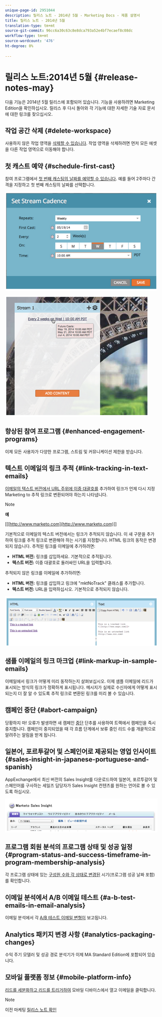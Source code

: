 ```yaml
---
unique-page-id: 2951044
description: 릴리스 노트 - 2014년 5월 - Marketing Docs - 제품 설명서
title: 릴리스 노트 - 2014년 5월
translation-type: tm+mt
source-git-commit: 96cc6a30c63c8e8dca793a52e4bf7ecaef8c08dc
workflow-type: tm+mt
source-wordcount: '476'
ht-degree: 0%

---
```



# 릴리스 노트:2014년 5월 {#release-notes-may}

다음 기능은 2014년 5월 릴리스에 포함되어 있습니다. 기능을 사용하려면 Marketing Edition을 확인하십시오. 릴리스 후 다시 돌아와 각 기능에 대한 자세한 기술 자료 문서에 대한 링크를 찾으십시오.

## 작업 공간 삭제 {#delete-workspace}

사용하지 않은 작업 영역을 [삭제할 수 있습니다](../../product-docs/administration/workspaces-and-person-partitions/delete-a-workspace.md). 작업 영역을 삭제하려면 먼저 모든 에셋을 다른 작업 영역으로 이동해야 합니다.

## 첫 캐스트 예약 {#schedule-first-cast}

참여 프로그램에서 [첫 번째 캐스팅의 날짜를 예약할 수 있습니다](../../product-docs/email-marketing/drip-nurturing/engagement-program-streams/set-stream-cadence.md). 예를 들어 2주마다 간격을 지정하고 첫 번째 캐스팅의 날짜를 선택합니다.

![](assets/image2014-9-22-11-3a57-3a36.png)

![](assets/image2014-9-22-11-3a57-3a54.png)

## 향상된 참여 프로그램 {#enhanced-engagement-programs}

이제 모든 사용자가 다양한 프로그램, 스트림 및 커뮤니케이션 제한을 받습니다.

## 텍스트 이메일의 링크 추적 {#link-tracking-in-text-emails}

[이메일의 텍스트 버전에서 URL 주위에 이중 대괄호를](../../product-docs/email-marketing/general/functions-in-the-editor/add-tracked-links-to-a-text-email.md) 추가하여 링크가 언제 다시 지정 Marketing to 추적 링크로 변환되어야 하는지 나타냅니다.

>[!NOTE]
>
>**예**
>
>[[[http://www.marketo.com](http://www.marketo.com)]]

기본적으로 이메일의 텍스트 버전에서는 링크가 추적되지 않습니다. 이 새 구문을 추가하여 링크를 추적 링크로 변환해야 하는 시기를 지정합니다. HTML 링크의 동작은 변경되지 않습니다.  추적된 링크를 이메일에 추가하려면:

* **HTML 버전:** 링크를 삽입하세요. 기본적으로 추적됩니다.
* **텍스트 버전:** 이중 대괄호로 둘러싸인 URL을 입력합니다.

추적되지 않은 링크를 이메일에 추가하려면:

* **HTML 버전:** 링크를 삽입하고 링크에 &quot;mktNoTrack&quot; 클래스를 추가합니다.
* **텍스트 버전:** URL을 입력하십시오. 기본적으로 추적되지 않습니다.

![](assets/image2014-9-22-12-3a1-3a34.png)

## 샘플 이메일의 링크 마크업 {#link-markup-in-sample-emails}

이메일에서 링크가 어떻게 미리 동작하는지 살펴보십시오. 이제 샘플 이메일에 리드가 표시되는 방식의 링크가 정확하게 표시됩니다. 메시지가 실제로 수신자에게 어떻게 표시되는지 더 잘 알 수 있도록 추적 링크로 변환된 링크를 미리 볼 수 있습니다.

## 캠페인 중단 {#abort-campaign}

당황하지 마! 오류가 발생하면 새 캠페인 [중단](../../product-docs/core-marketo-concepts/smart-campaigns/using-smart-campaigns/abort-a-smart-campaign.md) 단추를 사용하여 트랙에서 캠페인을 즉시 중지합니다. 캠페인이 중지되었을 때 각 흐름 단계에서 보류 중인 리드 수를 개괄적으로 알려주는 알림을 받게 됩니다.

## 일본어, 포르투갈어 및 스페인어로 제공되는 영업 인사이트 {#sales-insight-in-japanese-portuguese-and-spanish}

AppExchange에서 최신 버전의 Sales Insight를 다운로드하여 일본어, 포르투갈어 및 스페인어를 구사하는 세일즈 담당자가 Sales Insight 컨텐츠를 원하는 언어로 볼 수 있도록 하십시오.

![](assets/image2014-9-22-12-3a2-3a12.png)

## 프로그램 회원 분석의 프로그램 상태 및 성공 일정 {#program-status-and-success-timeframe-in-program-membership-analysis}

각 프로그램 상태에 있는 [구성원 수와 각 상태로 변경된](../../product-docs/reporting/revenue-cycle-analytics/program-analytics/build-a-program-membership-analysis-report-that-lists-leads.md) 시기(프로그램 성공 날짜 포함)를 확인합니다.

## 이메일 분석에서 A/B 이메일 테스트 {#a-b-test-emails-in-email-analysis}

이메일 분석에서 각 [A/B 테스트 이메일 변형이](../../product-docs/reporting/revenue-cycle-analytics/email-analysis/build-an-email-analysis-report-that-shows-program-information.md) 보고됩니다.

## Analytics 패키지 변경 사항 {#analytics-packaging-changes}

수익 주기 모델러 및 성공 경로 분석기가 이제 MA Standard Edition에 포함되어 있습니다.

## 모바일 플랫폼 정보 {#mobile-platform-info}

[리드를 세분화하고 리드를 트리거하여](../../product-docs/reporting/basic-reporting/report-activity/build-a-people-performance-report-with-mobile-platform-columns.md) 모바일 디바이스에서 열고 이메일을 클릭합니다.

>[!NOTE]
>
>이전 마케팅 [릴리스 노트 확인](http://docs.marketo.com/display/docs/release+notes)

